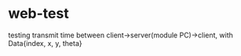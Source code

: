 # web-test
testing transmit time between client->server(module PC)->client, with Data{index, x, y, theta}
